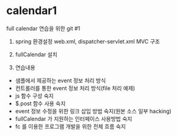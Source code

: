 calendar1
=========

full calendar 연습을 위한 git #1

1. spring 환경설정
  web.xml, dispatcher-servlet.xml
  MVC 구조
2. fullCalendar 설치

3. 연습내용
  - 샘플에서 제공하는 event 정보 처리 방식
  - 컨트롤러를 통한 event 정보 처리 방식(file 처리 예제)
  - js 함수 구성 숙지
  - $.post 함수 사용 숙지
  - event 정보 수정을 위한 링크 삽입 방법 숙지(원본 소스 일부 hacking)
  - fullCalendar 가 지원하는 인터페이스 사용방법 숙지
  - fc 를 이용한 프로그램 개발을 위한 전체 흐름 숙지
  
